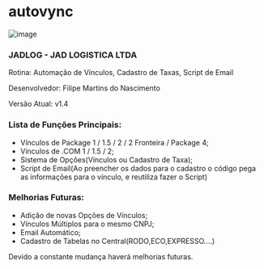 # autovync
![image](https://eventos.ecommercebrasil.com.br/forum/wp-content/uploads/sites/108/2020/06/jadlog_capavideo.png)

### JADLOG - JAD LOGISTICA LTDA

Rotina: Automação de Vínculos, Cadastro de Taxas, Script de Email

Desenvolvedor: Filipe Martins do Nascimento

Versão Atual: v1.4

### Lista de Funções Principais:

- Vínculos de Package 1 / 1.5 / 2 / 2 Fronteira / Package 4;
- Vínculos de .COM 1 / 1.5 / 2; 
- Sistema de Opções(Vínculos ou Cadastro de Taxa);
- Script de Email(Ao preencher os dados para o cadastro o código pega as informações para o vínculo, e reutiliza fazer o Script)

### Melhorias Futuras:
- Adição de novas Opções de Vínculos;
- Vínculos Múltiplos para o mesmo CNPJ;
- Email Automático;
- Cadastro de Tabelas no Central(RODO,ECO,EXPRESSO....)

Devido a constante mudança haverá melhorias futuras.
